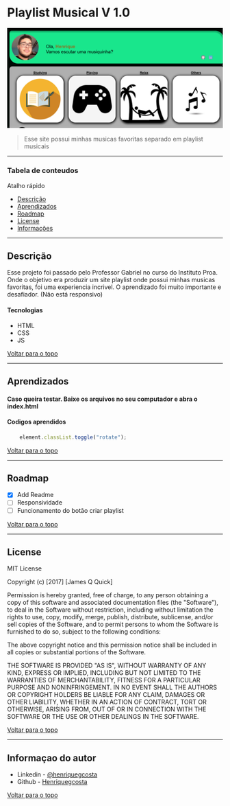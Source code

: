 # Playlist Musical V 1.0

![Project Image](playlist.png)

> Esse site possui minhas musicas favoritas separado em playlist musicais

---

### Tabela de conteudos
Atalho rápido

- [Descrição](#Descrição)
- [Aprendizados](#Aprendizados)
- [Roadmap](#roadmap)
- [License](#license)
- [Informações](#Informaçao-do-autor)

---

## Descrição

Esse projeto foi passado pelo Professor Gabriel no curso do Instituto Proa. Onde o objetivo era produzir um site playlist onde possui minhas musicas favoritas, foi uma experiencia incrivel. O aprendizado foi muito importante e desafiador. (Não está responsivo)

#### Tecnologias

- HTML
- CSS
- JS

[Voltar para o topo](#Tabela-de-conteudos)

---

## Aprendizados

#### Caso queira testar. Baixe os arquivos no seu computador e abra o index.html



#### Codigos aprendidos

```javascript
    element.classList.toggle("rotate");
```
[Voltar para o topo](#Playlist-Musical-V-1.0)

---

## Roadmap

- [x] Add Readme
- [ ] Responsividade
- [ ] Funcionamento do botão criar playlist

[Voltar para o topo](#Playlist-Musical-V-1.0)

---

## License

MIT License

Copyright (c) [2017] [James Q Quick]

Permission is hereby granted, free of charge, to any person obtaining a copy
of this software and associated documentation files (the "Software"), to deal
in the Software without restriction, including without limitation the rights
to use, copy, modify, merge, publish, distribute, sublicense, and/or sell
copies of the Software, and to permit persons to whom the Software is
furnished to do so, subject to the following conditions:

The above copyright notice and this permission notice shall be included in all
copies or substantial portions of the Software.

THE SOFTWARE IS PROVIDED "AS IS", WITHOUT WARRANTY OF ANY KIND, EXPRESS OR
IMPLIED, INCLUDING BUT NOT LIMITED TO THE WARRANTIES OF MERCHANTABILITY,
FITNESS FOR A PARTICULAR PURPOSE AND NONINFRINGEMENT. IN NO EVENT SHALL THE
AUTHORS OR COPYRIGHT HOLDERS BE LIABLE FOR ANY CLAIM, DAMAGES OR OTHER
LIABILITY, WHETHER IN AN ACTION OF CONTRACT, TORT OR OTHERWISE, ARISING FROM,
OUT OF OR IN CONNECTION WITH THE SOFTWARE OR THE USE OR OTHER DEALINGS IN THE
SOFTWARE.

[Voltar para o topo](#Playlist-Musical-V-1.0)

---

## Informaçao do autor

- Linkedin - [@henriquegcosta](https://www.linkedin.com/in/henriquegcosta/)
- Github - [Henriquegcosta](https://github.com/Henriquegcosta)

[Voltar para o topo](#Playlist-Musical-V-1.0)

